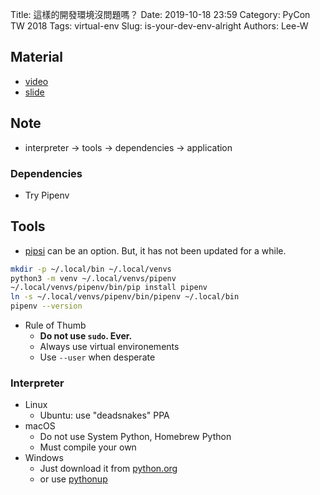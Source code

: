Title: 這樣的開發環境沒問題嗎？
Date: 2019-10-18 23:59
Category: PyCon TW 2018
Tags: virtual-env
Slug: is-your-dev-env-alright
Authors: Lee-W

## Material

* [video](https://www.youtube.com/watch?v=6Nl0IYkU0hU&t=204s)
* [slide](https://speakerdeck.com/uranusjr/zhe-yang-de-kai-fa-huan-jing-mei-wen-ti-ma)

## Note

* interpreter → tools → dependencies → application

### Dependencies
* Try Pipenv

## Tools
* [pipsi](https://github.com/mitsuhiko/pipsi) can be an option. But, it has not been updated for a while.

```sh
mkdir -p ~/.local/bin ~/.local/venvs
python3 -m venv ~/.local/venvs/pipenv
~/.local/venvs/pipenv/bin/pip install pipenv
ln -s ~/.local/venvs/pipenv/bin/pipenv ~/.local/bin
pipenv --version
```

* Rule of Thumb
    * **Do not use `sudo`. Ever.**
    * Always use virtual environements
    * Use `--user` when desperate

### Interpreter
* Linux
    * Ubuntu: use "deadsnakes" PPA
* macOS
    * Do not use System Python, Homebrew Python
    * Must compile your own
* Windows
    * Just download it from [python.org](https://www.python.org/)
    * or use [pythonup](https://github.com/uranusjr/pythonup-windows)